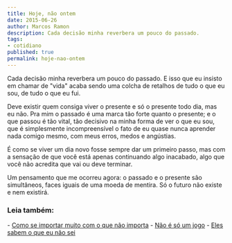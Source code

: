 ```yaml
---
title: Hoje, não ontem
date: 2015-06-26
author: Marcos Ramon
description: Cada decisão minha reverbera um pouco do passado.
tags:
- cotidiano
published: true
permalink: hoje-nao-ontem
---
```

Cada decisão minha reverbera um pouco do passado. E isso que eu insisto em chamar de "vida" acaba sendo uma colcha de retalhos de tudo o que eu sou, de tudo o que eu fui.

Deve existir quem consiga viver o presente e só o presente todo dia, mas eu não. Pra mim o passado é uma marca tão forte quanto o presente; e o que passou é tão vital, tão decisivo na minha forma de ver o que eu sou, que é simplesmente incompreensível o fato de eu quase nunca aprender nada comigo mesmo, com meus erros, medos e angústias.

É como se viver um dia novo fosse sempre dar um primeiro passo, mas com a sensação de que você está apenas continuando algo inacabado, algo que você não acredita que vai ou deve terminar.

Um pensamento que me ocorreu agora: o passado e o presente são simultâneos, faces iguais de uma moeda de mentira. Só o futuro não existe e nem existirá.



<h3>Leia também:</h3>
- <a href="/como-se-importar-muito-com-o-que-nao-importa">Como se importar muito com o que não importa</a>
- <a href="/nao-e-so-um-jogo">Não é só um jogo</a>
- <a href="/eles-sabem-o-que-eu-nao-sei">Eles sabem o que eu não sei</a>
